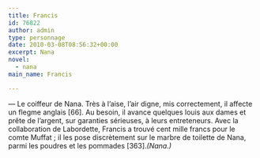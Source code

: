 ```yaml
---
title: Francis
id: 76822
author: admin
type: personnage
date: 2010-03-08T08:56:32+00:00
excerpt: Nana
novel:
  - nana
main_name: Francis

---
```

— Le coiffeur de Nana. Très à l&rsquo;aise, l&rsquo;air digne, mis correctement, il affecte un flegme anglais [66]. Au besoin, il avance quelques louis aux dames et prête de l&rsquo;argent, sur garanties sérieuses, à leurs entreteneurs. Avec la collaboration de Labordette, Francis a trouvé cent mille francs pour le comte Muffat ; il les pose discrètement sur le marbre de toilette de Nana, parmi les poudres et les pommades [363]._(Nana.)_